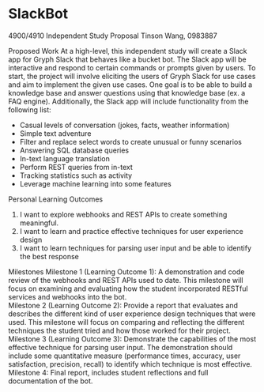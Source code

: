 # SlackBot

4900/4910 Independent Study Proposal
Tinson Wang, 0983887

Proposed Work
At a high-level, this independent study will create a Slack app for Gryph Slack that behaves like a bucket bot. The Slack app will be interactive and respond to certain commands or prompts given by users. To start, the project will involve eliciting the users of Gryph Slack for use cases and aim to implement the given use cases. One goal is to be able to build a knowledge base and answer questions using that knowledge base (ex. a FAQ engine). Additionally, the Slack app will include functionality from the following list: 
-	Casual levels of conversation (jokes, facts, weather information)
-	Simple text adventure
-	Filter and replace select words to create unusual or funny scenarios
-	Answering SQL database queries 
-	In-text language translation
-	Perform REST queries from in-text
-	Tracking statistics such as activity 
-	Leverage machine learning into some features

Personal Learning Outcomes
1.	I want to explore webhooks and REST APIs to create something meaningful. 
2.	I want to learn and practice effective techniques for user experience design
3.	I want to learn techniques for parsing user input and be able to identify the best response

Milestones
Milestone 1 (Learning Outcome 1): A demonstration and code review of the webhooks and REST APIs used to date. This milestone will focus on examining and evaluating how the student incorporated RESTful services and webhooks into the bot.  
Milestone 2 (Learning Outcome 2): Provide a report that evaluates and describes the different kind of user experience design techniques that were used. This milestone will focus on comparing and reflecting the different techniques the student tried and how those worked for their project.
Milestone 3 (Learning Outcome 3): Demonstrate the capabilities of the most effective technique for parsing user input. The demonstration should include some quantitative measure (performance times, accuracy, user satisfaction, precision, recall) to identify which technique is most effective. 
Milestone 4: Final report, includes student reflections and full documentation of the bot.
